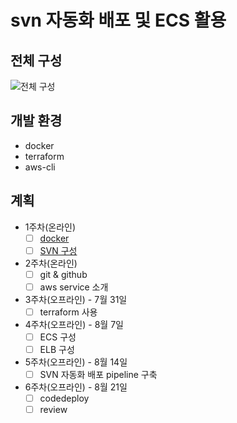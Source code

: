 # svn 자동화 배포 및 ECS 활용

## 전체 구성

![전체 구성](./images/outline.png)

## 개발 환경

- docker
- terraform
- aws-cli

## 계획
- 1주차(온라인)
    - [ ] [docker](./etc/docker.md)
    - [ ] [SVN 구성](./etc/svn.md)
- 2주차(온라인)
    - [ ] git & github
    - [ ] aws service 소개
- 3주차(오프라인) - 7월 31일
    - [ ] terraform 사용
- 4주차(오프라인) - 8월 7일
    - [ ] ECS 구성
    - [ ] ELB 구성    
- 5주차(오프라인) - 8월 14일
    - [ ] SVN 자동화 배포 pipeline 구축
- 6주차(오프라인) - 8월 21일
    - [ ] codedeploy
    - [ ] review